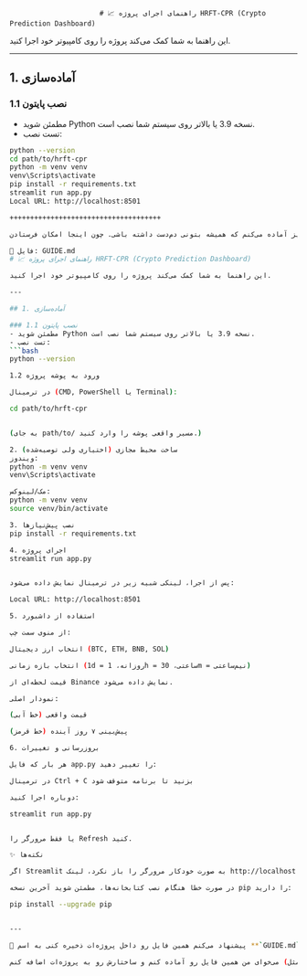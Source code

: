 ﻿                          # 📈 راهنمای اجرای پروژه HRFT-CPR (Crypto Prediction Dashboard)

این راهنما به شما کمک می‌کند پروژه را روی کامپیوتر خود اجرا کنید.

---

## 1. آماده‌سازی

### 1.1 نصب پایتون
- مطمئن شوید Python نسخه 3.9 یا بالاتر روی سیستم شما نصب است.
- تست نصب:
```bash
python --version
cd path/to/hrft-cpr
python -m venv venv
venv\Scripts\activate
pip install -r requirements.txt
streamlit run app.py
Local URL: http://localhost:8501

+++++++++++++++++++++++++++++++++++++

من برات یک راهنمای کامل و تمیز آماده می‌کنم که همیشه بتونی دم‌دست داشته باشی. چون اینجا امکان فرستادن PDF آماده ندارم، بهت فایل Markdown (GUIDE.md) می‌دم. می‌تونی همین فایل رو بذاری کنار پروژه‌ات (داخل پوشه‌ی hrft-cpr) یا بعداً راحت به PDF تبدیلش کنی.

📌 فایل: GUIDE.md
# 📈 راهنمای اجرای پروژه HRFT-CPR (Crypto Prediction Dashboard)

این راهنما به شما کمک می‌کند پروژه را روی کامپیوتر خود اجرا کنید.

---

## 1. آماده‌سازی

### 1.1 نصب پایتون
- مطمئن شوید Python نسخه 3.9 یا بالاتر روی سیستم شما نصب است.
- تست نصب:
```bash
python --version

1.2 ورود به پوشه پروژه

در ترمینال (CMD, PowerShell یا Terminal):

cd path/to/hrft-cpr


(به جای path/to/ مسیر واقعی پوشه را وارد کنید.)

2. ساخت محیط مجازی (اختیاری ولی توصیه‌شده)
ویندوز:
python -m venv venv
venv\Scripts\activate

مک/لینوکس:
python -m venv venv
source venv/bin/activate

3. نصب پیش‌نیازها
pip install -r requirements.txt

4. اجرای پروژه
streamlit run app.py


پس از اجرا، لینکی شبیه زیر در ترمینال نمایش داده می‌شود:

Local URL: http://localhost:8501

5. استفاده از داشبورد

از منوی سمت چپ:

انتخاب ارز دیجیتال (BTC, ETH, BNB, SOL)

انتخاب بازه زمانی (1d = روزانه، 1h = ساعتی، 30m = نیم‌ساعتی)

قیمت لحظه‌ای از Binance نمایش داده می‌شود.

نمودار اصلی:

قیمت واقعی (خط آبی)

پیش‌بینی ۷ روز آینده (خط قرمز)

6. بروزرسانی و تغییرات

هر بار که فایل app.py را تغییر دهید:

در ترمینال Ctrl + C بزنید تا برنامه متوقف شود

دوباره اجرا کنید:

streamlit run app.py


یا فقط مرورگر را Refresh کنید.

✨ نکته‌ها

اگر Streamlit به صورت خودکار مرورگر را باز نکرد، لینک http://localhost:8501 را دستی وارد کنید.

در صورت خطا هنگام نصب کتابخانه‌ها، مطمئن شوید آخرین نسخه pip را دارید:

pip install --upgrade pip


---

🔹 پیشنهاد می‌کنم همین فایل رو داخل پروژه‌ات ذخیره کنی به اسم **`GUIDE.md`**.  

می‌خوای من همین فایل رو آماده کنم و ساختارش رو به پروژه‌ات اضافه کنم (مثل `README.md`)، تا مستقیم Commit & Push کنی به